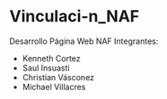 # Vinculaci-n_NAF
Desarrollo Página Web NAF
Integrantes:
- Kenneth Cortez
- Saul Insuasti
- Christian Vásconez
- Michael Villacres
  
